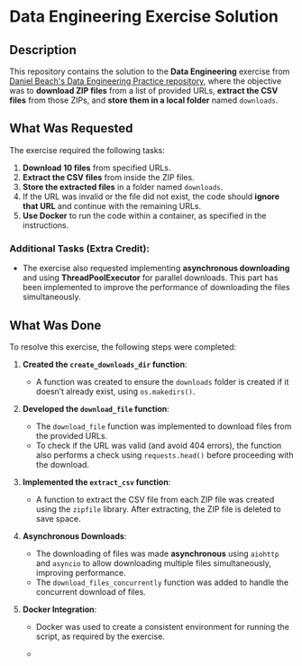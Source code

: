 # Data Engineering Exercise Solution

## Description

This repository contains the solution to the **Data Engineering** exercise from [Daniel Beach's Data Engineering Practice repository](https://github.com/danielbeach/data-engineering-practice/tree/main?tab=readme-ov-file), where the objective was to **download ZIP files** from a list of provided URLs, **extract the CSV files** from those ZIPs, and **store them in a local folder** named `downloads`.

## What Was Requested

The exercise required the following tasks:

1. **Download 10 files** from specified URLs.
2. **Extract the CSV files** from inside the ZIP files.
3. **Store the extracted files** in a folder named `downloads`.
4. If the URL was invalid or the file did not exist, the code should **ignore that URL** and continue with the remaining URLs.
5. **Use Docker** to run the code within a container, as specified in the instructions.

### Additional Tasks (Extra Credit):
- The exercise also requested implementing **asynchronous downloading** and using **ThreadPoolExecutor** for parallel downloads. This part has been implemented to improve the performance of downloading the files simultaneously.

## What Was Done

To resolve this exercise, the following steps were completed:

1. **Created the `create_downloads_dir` function**:
   - A function was created to ensure the `downloads` folder is created if it doesn’t already exist, using `os.makedirs()`.

2. **Developed the `download_file` function**:
   - The `download_file` function was implemented to download files from the provided URLs.
   - To check if the URL was valid (and avoid 404 errors), the function also performs a check using `requests.head()` before proceeding with the download.

3. **Implemented the `extract_csv` function**:
   - A function to extract the CSV file from each ZIP file was created using the `zipfile` library. After extracting, the ZIP file is deleted to save space.

4. **Asynchronous Downloads**:
   - The downloading of files was made **asynchronous** using `aiohttp` and `asyncio` to allow downloading multiple files simultaneously, improving performance.
   - The `download_files_concurrently` function was added to handle the concurrent download of files.

5. **Docker Integration**:
   - Docker was used to create a consistent environment for running the script, as required by the exercise.

   -